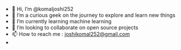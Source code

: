 - 👋 Hi, I’m @komaljoshi252
- 👀 I’m a curious geek on the journey to explore and learn new things
- 🌱 I’m currently learning machine learning
- 💞️ I’m looking to collaborate on open source projects
- 📫 How to reach me : joshikomal252@gmail.com
- 
<!---
komaljoshi252/komaljoshi252 is a ✨ special ✨ repository because its `README.md` (this file) appears on your GitHub profile.
You can click the Preview link to take a look at your changes.
--->
